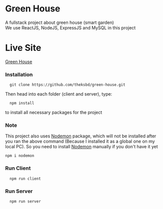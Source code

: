 # Green House

A fullstack project about green house (smart garden)  
We use ReactJS, NodeJS, ExpressJS and MySQL in this project

# Live Site

[Green House](https://green-house-pied.vercel.app/)

### Installation

```
  git clone https://github.com/theksbd/green-house.git
```

Then head into each folder (client and server), type:

```
  npm install
```

to install all necessary packages for the project

### Note

This project also uses [Nodemon](https://www.npmjs.com/package/nodemon) package, which will not be installed after you ran the above command (Because I installed it as a global one on my local PC). So you need to install [Nodemon](https://www.npmjs.com/package/nodemon) manually if you don't have it yet

```
npm i nodemon
```

### Run Client

```
  npm run client
```

### Run Server

```
  npm run server
```
